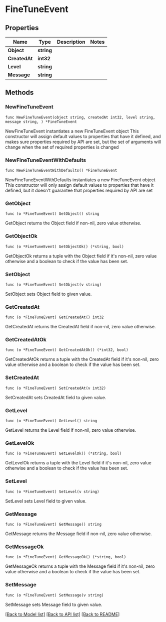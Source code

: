 # FineTuneEvent

## Properties

Name | Type | Description | Notes
------------ | ------------- | ------------- | -------------
**Object** | **string** |  | 
**CreatedAt** | **int32** |  | 
**Level** | **string** |  | 
**Message** | **string** |  | 

## Methods

### NewFineTuneEvent

`func NewFineTuneEvent(object string, createdAt int32, level string, message string, ) *FineTuneEvent`

NewFineTuneEvent instantiates a new FineTuneEvent object
This constructor will assign default values to properties that have it defined,
and makes sure properties required by API are set, but the set of arguments
will change when the set of required properties is changed

### NewFineTuneEventWithDefaults

`func NewFineTuneEventWithDefaults() *FineTuneEvent`

NewFineTuneEventWithDefaults instantiates a new FineTuneEvent object
This constructor will only assign default values to properties that have it defined,
but it doesn't guarantee that properties required by API are set

### GetObject

`func (o *FineTuneEvent) GetObject() string`

GetObject returns the Object field if non-nil, zero value otherwise.

### GetObjectOk

`func (o *FineTuneEvent) GetObjectOk() (*string, bool)`

GetObjectOk returns a tuple with the Object field if it's non-nil, zero value otherwise
and a boolean to check if the value has been set.

### SetObject

`func (o *FineTuneEvent) SetObject(v string)`

SetObject sets Object field to given value.


### GetCreatedAt

`func (o *FineTuneEvent) GetCreatedAt() int32`

GetCreatedAt returns the CreatedAt field if non-nil, zero value otherwise.

### GetCreatedAtOk

`func (o *FineTuneEvent) GetCreatedAtOk() (*int32, bool)`

GetCreatedAtOk returns a tuple with the CreatedAt field if it's non-nil, zero value otherwise
and a boolean to check if the value has been set.

### SetCreatedAt

`func (o *FineTuneEvent) SetCreatedAt(v int32)`

SetCreatedAt sets CreatedAt field to given value.


### GetLevel

`func (o *FineTuneEvent) GetLevel() string`

GetLevel returns the Level field if non-nil, zero value otherwise.

### GetLevelOk

`func (o *FineTuneEvent) GetLevelOk() (*string, bool)`

GetLevelOk returns a tuple with the Level field if it's non-nil, zero value otherwise
and a boolean to check if the value has been set.

### SetLevel

`func (o *FineTuneEvent) SetLevel(v string)`

SetLevel sets Level field to given value.


### GetMessage

`func (o *FineTuneEvent) GetMessage() string`

GetMessage returns the Message field if non-nil, zero value otherwise.

### GetMessageOk

`func (o *FineTuneEvent) GetMessageOk() (*string, bool)`

GetMessageOk returns a tuple with the Message field if it's non-nil, zero value otherwise
and a boolean to check if the value has been set.

### SetMessage

`func (o *FineTuneEvent) SetMessage(v string)`

SetMessage sets Message field to given value.



[[Back to Model list]](../README.md#documentation-for-models) [[Back to API list]](../README.md#documentation-for-api-endpoints) [[Back to README]](../README.md)


